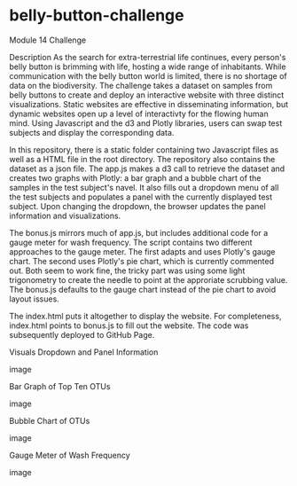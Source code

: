 # belly-button-challenge
Module 14 Challenge

Description
As the search for extra-terrestrial life continues, every person's belly button is brimming with life, hosting a wide range of inhabitants. While communication with the belly button world is limited, there is no shortage of data on the biodiversity. The challenge takes a dataset on samples from belly buttons to create and deploy an interactive website with three distinct visualizations. Static websites are effective in disseminating information, but dynamic websites open up a level of interactivty for the flowing human mind. Using Javascript and the d3 and Plotly libraries, users can swap test subjects and display the corresponding data.

In this repository, there is a static folder containing two Javascript files as well as a HTML file in the root directory. The repository also contains the dataset as a json file. The app.js makes a d3 call to retrieve the dataset and creates two graphs with Plotly: a bar graph and a bubble chart of the samples in the test subject's navel. It also fills out a dropdown menu of all the test subjects and populates a panel with the currently displayed test subject. Upon changing the dropdown, the browser updates the panel information and visualizations.

The bonus.js mirrors much of app.js, but includes additional code for a gauge meter for wash frequency. The script contains two different approaches to the gauge meter. The first adapts and uses Plotly's gauge chart. The second uses Plotly's pie chart, which is currently commented out. Both seem to work fine, the tricky part was using some light trigonometry to create the needle to point at the approriate scrubbing value. The bonus.js defaults to the gauge chart instead of the pie chart to avoid layout issues.

The index.html puts it altogether to display the website. For completeness, index.html points to bonus.js to fill out the website. The code was subsequently deployed to GitHub Page.

Visuals
Dropdown and Panel Information

image

Bar Graph of Top Ten OTUs

image

Bubble Chart of OTUs

image

Gauge Meter of Wash Frequency

image
